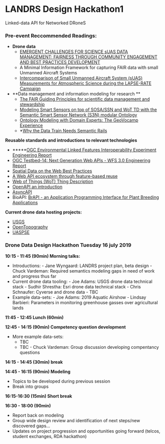 # LANDRS Design Hackathon1 
Linked-data API for Networked DRoneS

### Pre-event Reccommended Readings:

*   **Drone data**
    *   [EMERGENT CHALLENGES FOR SCIENCE sUAS DATA MANAGEMENT: FAIRNESS THROUGH COMMUNITY ENGAGEMENT AND BEST PRACTICES DEVELOPMENT](https://www.preprints.org/manuscript/201905.0274/v1)
    *   A Minimal Information Framework for capturing FAIR data with small Unmanned Aircraft Systems
    *   [Intercomparison of Small Unmanned Aircraft System (sUAS) Measurements for Atmospheric Science during the LAPSE-RATE Campaign](https://www.mdpi.com/1424-8220/19/9/2179)
*   **Data management and information modeling for research **
    *   [The FAIR Guiding Principles for scientific data management and stewardship](https://www.nature.com/articles/sdata201618)
    *   [Modeling Smart Sensors on top of SOSA/SSN and WoT TD with the Semantic Smart Sensor Network (S3N) modular Ontology](https://ssn2018.github.io/submissions/SSN2018_paper_1_submitted.pdf)
    *   [Ontology Modeling with Domain Experts: The GeoVocamp Experience](https://geog.ucsb.edu/~jano/2015-diversitypp-invited.pdf)
    *   *[Why the Data Train Needs Semantic Rails](https://www.aaai.org/ojs/index.php/aimagazine/article/view/2560)

**Reusable standards and introductions to relevant technologies**

*   *****[OGC Environmental Linked Features Interoperability Experiment Engineering Report](https://docs.opengeospatial.org/per/18-097.html)
*   [OGC Testbed-14: Next Generation Web APIs - WFS 3.0 Engineering Report](https://docs.opengeospatial.org/per/18-045.html)
*   [Spatial Data on the Web Best Practices](http://w3c.github.io/sdw/bp/)
*   [A Web API ecosystem through feature-based reuse](https://arxiv.org/abs/1609.07108)
*   [Web of Things (WoT) Thing Description](https://w3c.github.io/wot-thing-description/#thing-description-json-ld-context)
*   [OpenAPI an introduction](https://idratherbewriting.com/learnapidoc/pubapis_swagger_intro.html)
*   [AsyncAPI](www.asyncapi.com)
*   BioAPI: [BrAPI - an Application Programming Interface for Plant Breeding Applications](https://academic.oup.com/bioinformatics/advance-article/doi/10.1093/bioinformatics/btz190/5418796)

**Current drone data hosting projects:**

*   [USGS](https://www.sciencebase.gov/catalog/item/5bd883c5e4b0b3fc5cea1833)
*   [OpenTopography](http://opentopo.sdsc.edu/dataspace/datasets)
*   [UASPSE](https://digitalag.org/our/)


### Drone Data Design Hackathon Tuesday 16 july 2019

**10:15 - 11:45 (90min) Morning talks:**
   - Introductions:
    - Jane Wyngaard: LANDRS project plan, beta design
    - Chuck Vardeman: Required semantics modeling gaps in need of work and progress thus far
   - Current drone data tooling:
         - Joe Adams: USGS drone data technical stack
         - Sudhir Shrestha: Esri drone data technical stack
         - Chris Schnaufer: Cyverse and drone data
         - TBC
   - Example data-sets:
         - Joe Adams: 2019 Aquatic Airshow
         - Lindsay Barbieri: Parameters in monitoring greenhouse gasses over agricultural lands

**11:45 - 12:45 Lunch (60min)**

**12:45 - 14:15 (90min) Competency question development**
   - More example data-sets:
      - TBC
      - TBC
    - Chuck Vardeman: Group discussion developing compentancy questions

**14:15 - 14:45 (30min) break**

**14:45 - 16:15 (90min) Modeling**
- Topics to be developed during previous session
- Break into groups

**16:15-16:30 (15min) Short break**

**16:30 - 18:00 (90min)**
   - Report back on modeling
   - Group wide design review and identification of next steps/new discovered gaps...
   - Updates on project progression and opportunities going forward (telcos, student exchanges, RDA hackathon)

